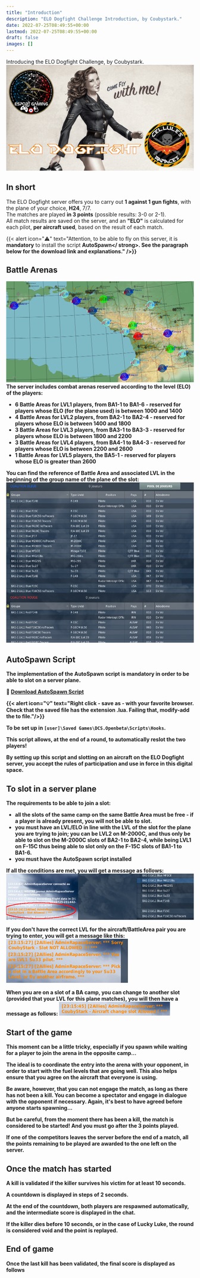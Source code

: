 ```yaml
---
title: "Introduction"
description: "ELO Dogfight Challenge Introduction, by Coubystark."
date: 2022-07-25T08:49:55+00:00
lastmod: 2022-07-25T08:49:55+00:00
draft: false
images: []
---
```


Introducing the ELO Dogfight Challenge, by Coubystark.
![Image brief miz](elodf-pic01miz.png)

## In short

The ELO Dogfight server offers you to carry out **1 against 1 gun fights**, with the plane of your choice, **H24**, 7/7.</br>
The matches are played **in 3 points** (possible results: 3-0 or 2-1).</br>
All match results are saved on the server, and an **"ELO"** is calculated for each pilot, **per aircraft used**, based on the result of each match.

{{< alert icon="⚠️" text="Attention, to be able to fly on this server, it is <strong>**mandatory**</strong> to install the script <strong>**AutoSpawn**</ strong>. See the paragraph below for the download link and explanations." />}}


## Battle Arenas

![Battle areas](elodf_battle_areas.jpg)
The server includes combat arenas reserved according to the level (ELO) of the players:
- 6 Battle Areas for LVL1 players, from BA1-1 to BA1-6 - reserved for players whose ELO (for the plane used) is between 1000 and 1400
- 4 Battle Areas for LVL2 players, from BA2-1 to BA2-4 - reserved for players whose ELO is between 1400 and 1800
- 3 Battle Areas for LVL3 players, from BA3-1 to BA3-3 - reserved for players whose ELO is between 1800 and 2200
- 3 Battle Areas for LVL4 players, from BA4-1 to BA4-3 - reserved for players whose ELO is between 2200 and 2600
- 1 Battle Areas for LVL5 players, the BA5-1 - reserved for players whose ELO is greater than 2600

You can find the reference of Battle Area and associated LVL in the beginning of the group name of the plane of the slot:
![Slots](elodf_slots.jpg)


## AutoSpawn Script

The implementation of the AutoSpawn script is mandatory in order to be able to slot on a server plane.

💾 [Download AutoSpawn Script](ELO-DF_auto-spawn_GameGUI.lua)

{{< alert icon="💡" text="Right click - save as - with your favorite browser. Check that the saved file has the extension <strong>.lua</strong>. Failing that, modify-add the to file."/>}}

To be set up in **```[user]\Saved Games\DCS.Openbeta\Scripts\Hooks```**.

This script allows, at the end of a round, to automatically reslot the two players!

By setting up this script and slotting on an aircraft on the ELO Dogfight server, you accept the rules of participation and use in force in this digital space.


## To slot in a server plane

The requirements to be able to join a slot:
- all the slots of the same camp on the same Battle Area must be free - if a player is already present, you will not be able to slot.
- you must have an LVL/ELO in line with the LVL of the slot for the plane you are trying to join; you can be LVL2 on M-2000C, and thus only be able to slot on the M-2000C slots of BA2-1 to BA2-4, while being LVL1 on F-15C thus being able to slot only on the F-15C slots of BA1-1 to BA1-6.
- you must have the AutoSpawn script installed

If all the conditions are met, you will get a message as follows:
![Slot allowed](elodf_slot_allowed.png)

If you don't have the correct LVL for the aircraft/BattleArea pair you are trying to enter, you will get a message like this:
![Slot not allowed](elodf_slot_not_allowed.jpg)

When you are on a slot of a BA camp, you can change to another slot (provided that your LVL for this plane matches), you will then have a message as follows:
![Slot change](elodf_slot_change.jpg)


## Start of the game

This moment can be a little tricky, especially if you spawn while waiting for a player to join the arena in the opposite camp...

The ideal is to coordinate the entry into the arena with your opponent, in order to start with the fuel levels that are going well. This also helps ensure that you agree on the aircraft that everyone is using.

Be aware, however, that you can not engage the match, as long as there has not been a kill. You can become a spectator and engage in dialogue with the opponent if necessary. Again, it's best to have agreed before anyone starts spawning...

But be careful, from the moment there has been a kill, the match is considered to be started! And you must go after the 3 points played.

If one of the competitors leaves the server before the end of a match, all the points remaining to be played are awarded to the one left on the server.


## Once the match has started

A kill is validated if the killer survives his victim for at least 10 seconds.

A countdown is displayed in steps of 2 seconds.

At the end of the countdown, both players are respawned automatically, and the intermediate score is displayed in the chat.

If the killer dies before 10 seconds, or in the case of **Lucky Luke**, the round is considered void and the point is replayed.


## End of game

Once the last kill has been validated, the final score is displayed as follows
